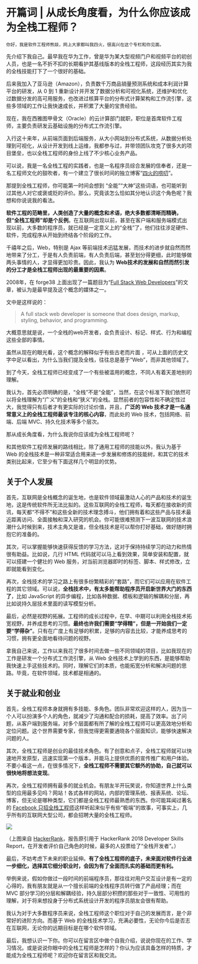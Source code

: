 # 开篇词 | 从成长角度看，为什么你应该成为全栈工程师？

    你好，我是软件工程师熊燚，网上大家都叫我四火，很高兴在这个专栏和你见面。

先介绍下我自己。最早我在华为工作，曾是华为某大型视频门户和视频平台的初创人员，也是一名不折不扣的长期看护其基线版本的全栈工程师，这段经历其实为我的全栈技能打下了一个很好的基础。

后来我加入了亚马逊（Amazon），负责数千万商品销量预测系统和成本利润计算平台的研发，从 0 到 1 重新设计并开发了数据分析和可视化系统，还维护和优化过数据分发的高可用服务，也改进过核算平台的分布式计算架构和工作流引擎，这些多领域的工作让我快速成长，并积累了大量的宝贵经验。

现在，我在西雅图甲骨文（Oracle）的云计算部门就职，职位是首席软件工程师，主要负责研发云基础设施的分布式工作流引擎。

入行这十来年，从前端页面到后端服务，从大小网站到分布式系统，从数据分析处理到可视化，从设计开发到线上运维，我都参与过，并带领团队攻克了很多大的项目堡垒，也以全栈工程师的身份上线了不少核心业务产品。

可以说，我是一名全栈工程的实践者，也是一名程序员综合发展的信奉者，还是一名工程师文化的鼓吹者，有一个建立了很长时间的独立博客“[四火的唠叨](https://www.raychase.net/)”。

那提到全栈工程师，你可能第一时间会想到 “全能”“大神”这些词语，也可能听到过其他人对它或褒或贬的评价。那么，究竟该怎么恰如其分地认识这个角色呢？我想和你说说我的看法。

**软件工程的范畴里，人类创造了大量的概念和术语，绝大多数都清晰而精确，但“全栈工程师”却是个反例**。在互联网出现以前，甚至在客户端和服务端模式出现以前，大多数的程序员，就已经是一定意义上的“全栈”了，他们往往涉足硬件、软件，完成程序从开始到终结各个阶段的工作。

千禧年之后，Web，特别是 Ajax 等前端技术迅猛发展，而技术的进步就自然而然地带来了分工，于是有人负责前端，有人负责后端，甚至划分得更细，此时能够做两头事情的人，才显得更加珍贵。因此，我认为 **Web技术的发展和自然而然引发的分工才是全栈工程师出现的最重要的因素**。

2008年，在 forge38 上面出现了一篇题目为“[Full Stack Web Developers](http://web.archive.org/web/20101204221657/http://forge38.com/blog/2008/06/full-stack-web-developers/)”的文章，被认为是最早提及这个概念的媒体之一。

文中是这样说的：

> A full stack web developer is someone that does design, markup, styling, behavior, and programming.

大概意思就是说，一个全栈的web开发者，会负责设计、标记、样式、行为和编程这些全部的事情。

虽然从现在的眼光看，这个概念的解释似乎有些古老而片面 ，可从上面的历史文字中足以看出，为什么当我们提及全栈，往往总是基于“Web”，而非其他领域了。

到了今天，全栈工程师已经变成了一个有些被滥用的概念，不同人有着天差地别的理解。

我认为，首先必须明确的是，“全栈”不是“全能”，当然，在这个标准下我们依然可以将全栈理解为“广义”的全栈和“狭义”的全栈。显然前者的包容性和不确定性过大，我觉得只有后者才有更实际的讨论价值，并且，**广泛的 Web 技术才是一名通常意义上的全栈工程师最该专注的核心内容**，而此处的 Web 技术，包括网络、前端、后端 MVC、持久化技术等多个层次。

那从成长角度看，为什么我说你应该成为全栈工程师呢？

和其他软件工程师发展的路线相比，除了通用工程师的技能以外，我认为基于 Web 的全栈技术是一种非常适合用来进一步发展和修炼的技能树，和其它的技术类别比起来，它至少有下面这样几个明显的优势。

## 关于个人发展

首先，互联网是全栈概念的诞生地，也是软件领域最激动人心的产品和技术的诞生地，这是传统软件所无法比拟的。这些互联网的全栈工程师，每天都在接收新的资讯，每天都“不得不”和这些全新的技术理念搏斗，他们拥有着和这些产品与技术最近距离访问、全面接触和深入研究的机会。你可能很难预测下一波互联网的技术浪潮什么时候到来，技术主角又是谁，但全栈技术是可以帮你打好基础，做好随时拥抱它的准备的。

其次，可以掌握能够快速获得反馈的学习方法，这对于保持持续学习的动力和热情很有助益。比如说，几行 HTML 代码就可以马上看到效果，简单安装和配置，就可以搭建一个健壮的 Web 服务，对当前浏览器即时的标签、脚本、样式修改，立即就能看到变化。

再次，全栈技术的学习之路上有很多纷繁精彩的“套路”，而它们可以应用在软件工程的其它领域。可以说，**全栈技术中，有太多能帮助程序员开启新世界大门的东西了**，比如 JavaScript 的异步编程，比如各种数据、模板和逻辑的解耦和分层，再比如说持久层技术里面的读写模型分析。

最后，必然是视野的拓展。工程师的成长过程中，在早、中期可以利用全栈技术拓宽视野，并养成思考的习惯。**最终也许我们需要“学得精”，但是一开始我们一定要“学得杂”**。只有在广度上有足够的积累，足够的内容去比较，才能养成思考的习惯，拥有更全面地看待问题的视野。

拿我自己来说，工作以来我花了很多时间去做一些不同领域的项目，比如我现在的工作是研发一个分布式工作流引擎，从 Web 全栈技术上学到的东西，是能够帮助我快速上手这些技术的。同时，理解它们的本质，也能拓宽分析和解决问题的思路。毕竟，在软件领域，技术都是相通的。

## 关于就业和创业

首先，全栈工程师本身就拥有多技能、多角色。团队非常欢迎这样的人，因为当一个人可以扮演多个人的角色，就减少了沟通和配合的损耗，提高了效率。出了问题，从客户端到服务端，对多个层面都有所了解的全栈工程师可以更高效地分析和定位问题。这个世界需要专家，但我觉得更需要通晓各个层面知识，能够快速解决问题的人。

其次，全栈工程师是创业的最佳技术角色。有了创意和点子，全栈工程师就可以快速地开发原型，迅速实现第一个版本，并能马上提供优质的宣传推广和用户体验。不要小看这一点，在很多情况下，**全栈工程师不需要其它额外的协助，自己就可以很快地将想法变现**。

再次，全栈工程师拥有最多的就业机会。有朋友半开玩笑说，你知道世界上什么类型的应用最多见吗？网站！各式各样的网站，内部的管理系统、报表系统、论坛、博客，但无论是哪种类型，它们都是全栈工程师最熟悉的东西。你可能耳闻过著名的 [Facebook 只招全栈工程师](https://www.laurencegellert.com/2012/08/what-is-a-full-stack-developer/)这样听起来似乎有些“极端”的故事，可事实上，几乎所有的互联网大型公司，都会招聘大量的全栈工程师。

![](https://static001.geekbang.org/resource/image/f9/9e/f90b92c41ca6ecedc5d8af2224aa9f9e.jpeg)

（上图来自 [HackerRank](https://blog.hackerrank.com/full-stack-developer/)，报告原引用于 HackerRank 2018 Developer Skills Report，在开发者评价自己角色的时候，最多的人投票给了“全栈开发者”。）

最后，不妨考虑下未来的职业延伸。**有了全栈工程师的底子，未来面对软件行业进一步细化，选择其它细分职业时，会因为有了全面而扎实的基础而更有利。**

举例来说，假如你做过一段时间的前端程序员，那往往对用户交互设计是有一定的心得的，我有朋友就是从一个擅长前端的全栈程序员转行做了产品经理；而在 MVC 部分学习的分层和解耦经验，持久层部分积攒的那些对于一致性、可用性的理解，对于将来想投身于分布式系统设计开发的程序员朋友会很有帮助。

我认为对于大多数程序员来说，全栈工程师这个职位对于自己的发展而言，是个非常好的进阶方向。而基于 Web 的全栈技术学习，充满必要性，无论你今后是否志在互联网，无论你的远期目标是在哪个软件领域。

最后，我想认识一下你。你可以在留言区中做个自我介绍，说说你现在的工作、学习情况。或是说说你眼中的全栈工程师是怎样的？你认为应该具备怎样的特质，才能成为全栈工程师呢？欢迎你在留言区和我交流。
    